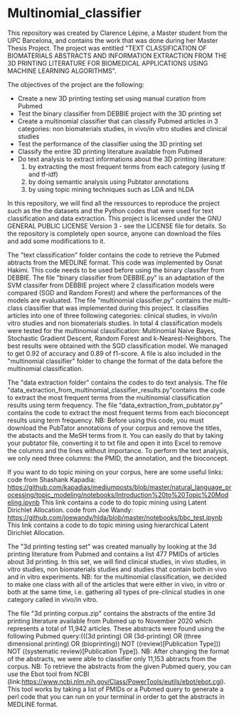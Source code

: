 # Multinomial_classifier

This repository was created by Clarence Lépine, a Master student from the UPC Barcelona, and contains the work that was done during her Master Thesis Project.
The project was entitled "TEXT CLASSIFICATION OF BIOMATERIALS ABSTRACTS AND INFORMATION EXTRACTION FROM THE 3D PRINTING LITERATURE FOR BIOMEDICAL APPLICATIONS USING MACHINE LEARNING ALGORITHMS".

The objectives of the project are the following:
- Create a new 3D printing testing set using manual curation from Pubmed
- Test the binary classifier from DEBBIE project with the 3D printing set
- Create a multinomial classifier that can classify Pubmed articles in 3 categories: non biomaterials studies, in vivo/in vitro studies and clinical studies
- Test the performance of the classifier using the 3D printing set
- Classify the entire 3D printing literature available from Pubmed
- Do text analysis to extract informations about the 3D printing literature:
    1) by extracting the most frequent terms from each category (using tf and tf-idf)
    2) by doing semantic analysis using Pubtator annotations
    3) by using topic mining techniques such as LDA and hLDA

In this repository, we will find all the ressources to reproduce the project such as the the datasets and the Python codes that were used for text classification and data extraction.
This project is licensed under the GNU GENERAL PUBLIC LICENSE Version 3 - see the LICENSE file for details.
So the repository is completely open source, anyone can download the files and add some modifications to it.

The "text classification" folder contains the code to retrieve the Pubmed abtracts from the MEDLINE format. This code was implemented by Osnat Hakimi.
This code needs to be used before using the binary classifer from DEBBIE.
The file "binary classifier from DEBBIE.py" is an adaptation of the SVM classifer from DEBBIE project where 2 classification models were compared (SGD and Random Forest) and where the performances of the models are evaluated.
The file "multinomial classifier.py" contains the multi-class classifier that was implemented during this project.
It classifies articles into one of three following categories: clinical studies, in vivo/in vitro studies and non biomaterials studies.
In total 4 classification models were tested for the multinomial classification: Multinomial Naive Bayes, Stochastic Gradient Descent, Random Forest and k-Nearest-Neighbors.
The best results were obtained with the SGD classification model. We managed to get 0.92 of accuracy and 0.89 of f1-score.
A file is also included in the "multinomial classifier" folder to change the format of the data before the multinomial classification.

The "data extraction folder" contains the codes to do text analysis.
The file "data_extraction_from_multinomial_classifier_results.py"contains the code to extract the most frequent terms from the multinomial classification results using term frequency.
The file "data_extraction_from_pubtator.py" contains the code to extract the most frequent terms from each bioconcept results using term frequency.
NB: Before using this code, you must download the PubTator annotations of your corpus and remove the titles, the abstacts and the MeSH terms from it. You can easily do that by taking your pubtator file, converting it to txt file and open it into Excel to remove the columns and the lines without importance. To perform the text analysis, we only need three columns: the PMID, the annotation, and the bioconcept.

If you want to do topic mining on your corpus, here are some useful links: 
code from Shashank Kapadia: https://github.com/kapadias/mediumposts/blob/master/natural_language_processing/topic_modeling/notebooks/Introduction%20to%20Topic%20Modeling.ipynb
This link contains a code to do topic mining using Latent Dirichlet Allocation.
code from Joe Wandy: https://github.com/joewandy/hlda/blob/master/notebooks/bbc_test.ipynb
This link contains a code to do topic mining using hierarchical Latent Dirichlet Allocation.

The "3d printing testing set" was created manually by looking at the 3d printing literature from Pubmed and contains a list 477 PMIDs of articles about 3d printing.
In this set, we will find clinical studies, in vivo studies, in vitro studies, non biomaterials studies and studies that contain both in vivo and in vitro experiments.
NB: for the multinomial classification, we decided to make one class with all of the articles that were either in vivo, in vitro or both at the same time, i.e. gathering all types of pre-clinical studies in one category called in vivo/in vitro.

The file "3d printing corpus.zip" contains the abstracts of the entire 3d printing literature available from Pubmed up to November 2020 which represents a total of 11,942 articles.
These abstracts were found using the following Pubmed query:(((3d printing) OR (3d-printing) OR (three dimensional printing) OR (bioprinting)) NOT ((review)[Publication Type])) NOT ((systematic review)[Publication Type]).
NB: After changing the format of the abstracts, we were able to classifier only 11,153 abtracts from the corpus.
NB: To retrieve the abstracts from the given Pubmed query, you can use the Ebot tool from NCBI (link:https://www.ncbi.nlm.nih.gov/Class/PowerTools/eutils/ebot/ebot.cgi).
This tool works by taking a list of PMIDs or a Pubmed query to generate a perl code that you can run on your terminal in order to get the abstracts in MEDLINE format.
